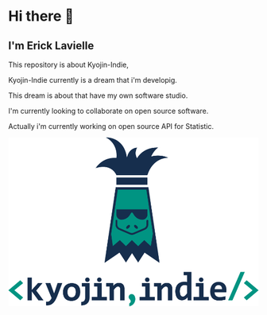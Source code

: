 # Hi there 👋

## I'm Erick Lavielle

This repository is about Kyojin-Indie,

Kyojin-Indie currently is a dream that i'm developig.

This dream is about that have my own software studio.

I'm currently looking to collaborate on open source software.

Actually i'm currently working on open source API for Statistic.

![Image of KyojinIndie](https://github.com/kyojinindie/kyojinindie/blob/main/kyojinindie.png)

<!--
**kyojinindie/kyojinindie** is a ✨ _special_ ✨ repository because its `README.md` (this file) appears on your GitHub profile.

Here are some ideas to get you started:

- 🔭 I’m currently working on ...
- 🌱 I’m currently learning ...
- 👯 I’m looking to collaborate on ...
- 🤔 I’m looking for help with ...
- 💬 Ask me about ...
- 📫 How to reach me: ...
- 😄 Pronouns: ...
- ⚡ Fun fact: ...
-->
